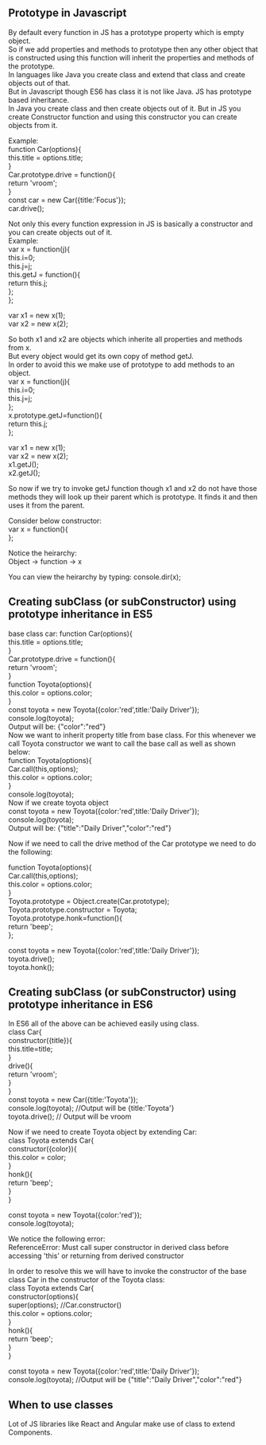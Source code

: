 ## Prototype in Javascript
By default every function in JS has a prototype property which is empty object. <br/>
So if we add properties and methods to prototype then any other object that is constructed using this function will inherit the properties and methods of the prototype. <br/>
In languages like Java you create class and extend that class and create objects out of that. <br/>
But in Javascript though ES6 has class it is not like Java. JS has prototype based inheritance. <br/>
In Java you create class and then create objects out of it. But in JS you create Constructor function and using this constructor you can create objects from it. <br/>

Example: <br/>
function Car(options){ <br/>
  this.title = options.title; <br/>
} <br/>
Car.prototype.drive = function(){ <br/>
  return 'vroom'; <br/>
} <br/>
const car = new Car({title:'Focus'}); <br/>
car.drive(); <br/>

Not only this every function expression in JS is basically a constructor and you can create objects out of it. <br/>
Example: <br/>
var x = function(j){ <br/>
  this.i=0; <br/>
  this.j=j; <br/>
  this.getJ = function(){ <br/>
    return this.j; <br/>
  }; <br/>
}; <br/>

var x1 = new x(1); <br/>
var x2 = new x(2); <br/>

So both x1 and x2 are objects which inherite all properties and methods from x. <br/>
But every object would get its own copy of method getJ. <br/>
In order to avoid this we make use of prototype to add methods to an object. <br/>
var x = function(j){ <br/>
  this.i=0; <br/>
  this.j=j; <br/>
};<br/>
x.prototype.getJ=function(){ <br/>
    return this.j; <br/>
}; <br/>
 

var x1 = new x(1); <br/>
var x2 = new x(2); <br/>
x1.getJ(); <br/>
x2.getJ(); <br/>

So now if we try to invoke getJ function though x1 and x2 do not have those methods they will look up their parent which is prototype.
It finds it and then uses it from the parent. <br/>

Consider below constructor: <br/>
var x = function(){ <br/>
}; <br/>

Notice the heirarchy: <br/>
Object -> function -> x <br/>

You can view the heirarchy by typing: console.dir(x); <br/>

## Creating subClass (or subConstructor) using prototype inheritance in ES5
base class car:
function Car(options){ <br/>
  this.title = options.title; <br/>
} <br/>
Car.prototype.drive = function(){ <br/>
  return 'vroom'; <br/>
} <br/>
function Toyota(options){ <br/>
   this.color = options.color; <br/>
} <br/>
const toyota = new Toyota({color:'red',title:'Daily Driver'}); <br/>
console.log(toyota); <br/>
Output will be: {"color":"red"} <br/>
Now we want to inherit property title from base class. For this whenever we call Toyota constructor we want to call the base call as well as shown below: <br/>
function Toyota(options){ <br/>
   Car.call(this,options); <br/>
   this.color = options.color; <br/>
} <br/>
console.log(toyota); <br/>
Now if we create toyota object  <br/>
const toyota = new Toyota({color:'red',title:'Daily Driver'}); <br/>
console.log(toyota); <br/>
Output will be: {"title":"Daily Driver","color":"red"} <br/>

Now if we need to call the drive method of the Car prototype we need to do the following: <br/>

function Toyota(options){ <br/>
   Car.call(this,options); <br/>
   this.color = options.color; <br/>
} <br/>
Toyota.prototype = Object.create(Car.prototype); <br/>
Toyota.prototype.constructor = Toyota; <br/>
Toyota.prototype.honk=function(){ <br/>
  return 'beep'; <br/>
}; <br/>
 
const toyota = new Toyota({color:'red',title:'Daily Driver'}); <br/>
toyota.drive(); <br/>
toyota.honk(); <br/>

## Creating subClass (or subConstructor) using prototype inheritance in ES6
In ES6 all of the above can be achieved easily using class. <br/>
class Car{ <br/>
  constructor({title}){ <br/>
    this.title=title; <br/>
  } <br/>
  drive(){ <br/>
    return 'vroom'; <br/>
  } <br/>
} <br/>
const toyota = new Car({title:'Toyota'}); <br/>
console.log(toyota); //Output will be {title:'Toyota'} <br/>
toyota.drive(); // Output will be vroom <br/>

Now if we need to create Toyota object by extending Car: <br/>
class Toyota extends Car{ <br/>
   constructor({color}){ <br/>
    this.color = color; <br/>
  } <br/>
  honk(){ <br/>
    return 'beep'; <br/>
  } <br/>
} <br/>
 
const toyota = new Toyota({color:'red'}); <br/>
console.log(toyota); <br/>

We notice the following error: <br/>
 ReferenceError: Must call super constructor in derived class before accessing 'this' or returning from derived constructor <br/>
 
 In order to resolve this we will have to invoke the constructor of the base class Car in the constructor of the Toyota class: <br/>
 class Toyota extends Car{ <br/>
   constructor(options){ <br/>
     super(options); //Car.constructor() <br/>
     this.color = options.color; <br/>
  } <br/>
  honk(){ <br/>
    return 'beep'; <br/>
  } <br/>
} <br/>

const toyota = new Toyota({color:'red',title:'Daily Driver'}); <br/>
console.log(toyota); //Output will be  {"title":"Daily Driver","color":"red"} <br/>

## When to use classes
Lot of JS libraries like React and Angular make use of class to extend Components.


  
